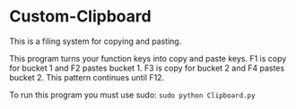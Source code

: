 # Custom-Clipboard
This is a filing system for copying and pasting.  
  
This program turns your function keys into copy and paste keys. F1 is copy for bucket 1 and F2 pastes bucket 1. F3 is copy for bucket 2 and F4 pastes bucket 2. This pattern continues until F12. 
  
To run this program you must use sudo: 
``` sudo python Clipboard.py ```
